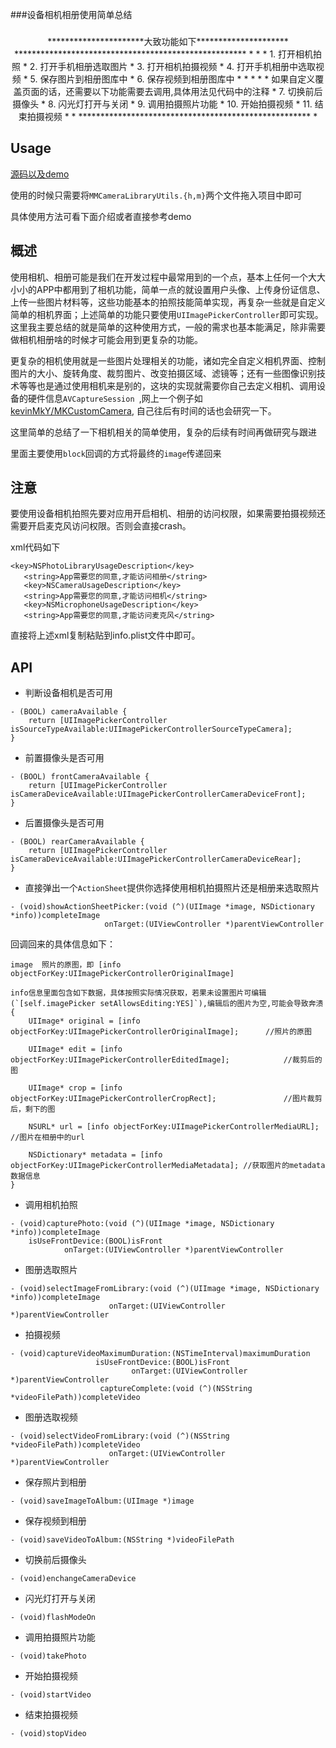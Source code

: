 ###设备相机相册使用简单总结

###


<center>**********************大致功能如下*********************
 *****************************************************
 *  *
	 *  1. 打开相机拍照
	 *  2. 打开手机相册选取图片
	 *  3. 打开相机拍摄视频
	 *  4. 打开手机相册中选取视频
	 *  5. 保存图片到相册图库中
	 *  6. 保存视频到相册图库中
	 *  
	 * * * * 如果自定义覆盖页面的话，还需要以下功能需要去调用,具体用法见代码中的注释
 	 *  7. 切换前后摄像头
 	 *  8. 闪光灯打开与关闭
 	 *  9. 调用拍摄照片功能
 	 * 10. 开始拍摄视频
 	 * 11. 结束拍摄视频 
 *  *
 *****************************************************
 *</center>
 
 Usage
 ------
 [源码以及demo](https://github.com/MinMao-Hub/iOS_CommonTools/tree/master/MMCameraLibraryUtils)
 
 使用的时候只需要将`MMCameraLibraryUtils.{h,m}`两个文件拖入项目中即可
 
 具体使用方法可看下面介绍或者直接参考demo
 

 概述
 ------
 
 使用相机、相册可能是我们在开发过程中最常用到的一个点，基本上任何一个大大小小的APP中都用到了相机功能，简单一点的就设置用户头像、上传身份证信息、上传一些图片材料等，这些功能基本的拍照技能简单实现，再复杂一些就是自定义简单的相机界面；上述简单的功能只要使用`UIImagePickerController`即可实现。这里我主要总结的就是简单的这种使用方式，一般的需求也基本能满足，除非需要做相机相册啥的时候才可能会用到更复杂的功能。
 
 更复杂的相机使用就是一些图片处理相关的功能，诸如完全自定义相机界面、控制图片的大小、旋转角度、裁剪图片、改变拍摄区域、滤镜等；还有一些图像识别技术等等也是通过使用相机来是别的，这块的实现就需要你自己去定义相机、调用设备的硬件信息`AVCaptureSession `,网上一个例子如[kevinMkY/MKCustomCamera](https://github.com/kevinMkY/MKCustomCamera), 自己往后有时间的话也会研究一下。
 
 这里简单的总结了一下相机相关的简单使用，复杂的后续有时间再做研究与跟进
 
 里面主要使用`block`回调的方式将最终的`image`传递回来
 
 注意
 ------
 
 要使用设备相机拍照先要对应用开启相机、相册的访问权限，如果需要拍摄视频还需要开启麦克风访问权限。否则会直接crash。
 
 xml代码如下
 
 ```
 <key>NSPhotoLibraryUsageDescription</key>
	<string>App需要您的同意,才能访问相册</string>
	<key>NSCameraUsageDescription</key>
	<string>App需要您的同意,才能访问相机</string>
	<key>NSMicrophoneUsageDescription</key>
	<string>App需要您的同意,才能访问麦克风</string>
 
 ```
 
 直接将上述xml复制粘贴到info.plist文件中即可。
 
 
 API
 ------
 
* 判断设备相机是否可用
 
```
- (BOOL) cameraAvailable {
    return [UIImagePickerController isSourceTypeAvailable:UIImagePickerControllerSourceTypeCamera];
}
```

* 前置摄像头是否可用

```
- (BOOL) frontCameraAvailable {
    return [UIImagePickerController isCameraDeviceAvailable:UIImagePickerControllerCameraDeviceFront];
}
```

* 后置摄像头是否可用

```
- (BOOL) rearCameraAvailable {
    return [UIImagePickerController isCameraDeviceAvailable:UIImagePickerControllerCameraDeviceRear];
}
```

* 直接弹出一个`ActionSheet`提供你选择使用相机拍摄照片还是相册来选取照片

```
- (void)showActionSheetPicker:(void (^)(UIImage *image, NSDictionary *info))completeImage
                     onTarget:(UIViewController *)parentViewController
```


回调回来的具体信息如下：

```
image  照片的原图，即 [info objectForKey:UIImagePickerControllerOriginalImage]
 
info信息里面包含如下数据，具体按照实际情况获取，若果未设置图片可编辑(`[self.imagePicker setAllowsEditing:YES]`),编辑后的图片为空,可能会导致奔溃
{
    UIImage* original = [info objectForKey:UIImagePickerControllerOriginalImage];      //照片的原图
 
    UIImage* edit = [info objectForKey:UIImagePickerControllerEditedImage];            //裁剪后的图
 
    UIImage* crop = [info objectForKey:UIImagePickerControllerCropRect];               //图片裁剪后，剩下的图
 
    NSURL* url = [info objectForKey:UIImagePickerControllerMediaURL];                  //图片在相册中的url
 
    NSDictionary* metadata = [info objectForKey:UIImagePickerControllerMediaMetadata]; //获取图片的metadata数据信息
}
```

* 调用相机拍照

```
- (void)capturePhoto:(void (^)(UIImage *image, NSDictionary *info))completeImage
    isUseFrontDevice:(BOOL)isFront
            onTarget:(UIViewController *)parentViewController
```

* 图册选取照片

```
- (void)selectImageFromLibrary:(void (^)(UIImage *image, NSDictionary *info))completeImage
                      onTarget:(UIViewController *)parentViewController
```

* 拍摄视频

```
- (void)captureVideoMaximumDuration:(NSTimeInterval)maximumDuration
                   isUseFrontDevice:(BOOL)isFront
                           onTarget:(UIViewController *)parentViewController
                    captureComplete:(void (^)(NSString *videoFilePath))completeVideo
```

* 图册选取视频

```
- (void)selectVideoFromLibrary:(void (^)(NSString *videoFilePath))completeVideo
                      onTarget:(UIViewController *)parentViewController
```

* 保存照片到相册

```
- (void)saveImageToAlbum:(UIImage *)image
```

* 保存视频到相册

```
- (void)saveVideoToAlbum:(NSString *)videoFilePath
```

* 切换前后摄像头

```
- (void)enchangeCameraDevice
```

* 闪光灯打开与关闭

```
- (void)flashModeOn
```

* 调用拍摄照片功能

```
- (void)takePhoto 
```

* 开始拍摄视频

```
- (void)startVideo
```

* 结束拍摄视频

```
- (void)stopVideo
```